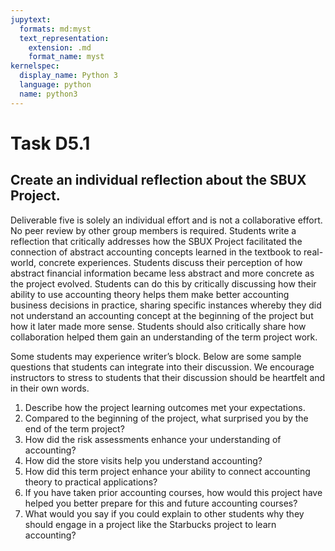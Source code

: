 ```yaml
---
jupytext:
  formats: md:myst
  text_representation:
    extension: .md
    format_name: myst
kernelspec:
  display_name: Python 3
  language: python
  name: python3
---
```


# Task D5.1

## Create an individual reflection about the SBUX Project.

Deliverable five is solely an individual effort and is not a collaborative effort. No peer review by other group members is required. Students write a reflection that critically addresses how the SBUX Project facilitated the connection of abstract accounting concepts learned in the textbook to real-world, concrete experiences. Students discuss their perception of how abstract financial information became less abstract and more concrete as the project evolved. Students can do this by critically discussing how their ability to use accounting theory helps them make better accounting business decisions in practice, sharing specific instances whereby they did not understand an accounting concept at the beginning of the project but how it later made more sense. Students should also critically share how collaboration helped them gain an understanding of the term project work.
  
Some students may experience writer’s block. Below are some sample questions that students can integrate into their discussion. We encourage instructors to stress to students that their discussion should be heartfelt and in their own words.  

1. Describe how the project learning outcomes met your expectations.
2. Compared to the beginning of the project, what surprised you by the end of the term project?
3. How did the risk assessments enhance your understanding of accounting?
4. How did the store visits help you understand accounting?
5. How did this term project enhance your ability to connect accounting theory to practical applications?
6. If you have taken prior accounting courses, how would this project have helped you better prepare for this and future accounting courses?  
7. What would you say if you could explain to other students why they should engage in a project like the Starbucks project to learn accounting?

